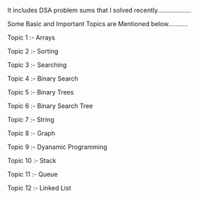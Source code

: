 It includes DSA problem sums that I solved recently...................


Some Basic and Important Topics are Mentioned below...........

Topic 1 :- Arrays

Topic 2 :- Sorting 

Topic 3 :- Searching

Topic 4 :- Binary Search

Topic 5 :- Binary Trees 

Topic 6 :- Binary Search Tree

Topic 7 :- String

Topic 8 :- Graph

Topic 9 :- Dyanamic Programming

Topic 10 :- Stack

Topic 11 :- Queue

Topic 12 :- Linked List
